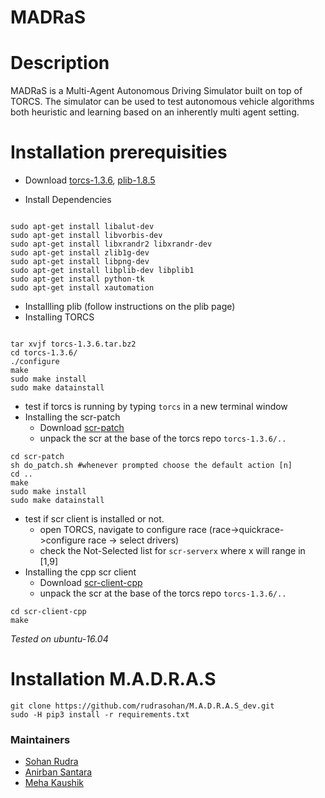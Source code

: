 # MADRaS

# Description
MADRaS is a Multi-Agent Autonomous Driving Simulator built on top of TORCS. The simulator can be used to test autonomous vehicle algorithms both heuristic and learning based on an inherently multi agent setting.
# Installation prerequisities 

- Download [torcs-1.3.6](https://sourceforge.net/projects/torcs/files/all-in-one/1.3.6/torcs-1.3.6.tar.bz2/download), [plib-1.8.5](http://plib.sourceforge.net/download.html)

- Install Dependencies
``` shell

sudo apt-get install libalut-dev 
sudo apt-get install libvorbis-dev 
sudo apt-get install libxrandr2 libxrandr-dev 
sudo apt-get install zlib1g-dev 
sudo apt-get install libpng-dev 
sudo apt-get install libplib-dev libplib1 
sudo apt-get install python-tk
sudo apt-get install xautomation
```
- Installling plib (follow instructions on the plib page)
- Installing TORCS
``` shell

tar xvjf torcs-1.3.6.tar.bz2  
cd torcs-1.3.6/
./configure
make
sudo make install
sudo make datainstall
```
- test if torcs is running by typing `torcs` in a new terminal window
- Installing the scr-patch
  - Download [scr-patch](https://sourceforge.net/projects/cig/files/SCR%20Championship/Server%20Linux/2.1/scr-linux-patch.tgz/download)
  - unpack the scr at the base of the torcs repo `torcs-1.3.6/..`
 ``` shell
 cd scr-patch
 sh do_patch.sh #whenever prompted choose the default action [n]
 cd ..
 make
 sudo make install
 sudo make datainstall
 ```
 - test if scr client is installed or not.
   - open TORCS, navigate to configure race (race->quickrace->configure race -> select drivers) 
   - check the Not-Selected list for `scr-serverx` where x will range in [1,9]
- Installing the cpp scr client
  - Download [scr-client-cpp](https://sourceforge.net/projects/cig/files/SCR%20Championship/Client%20C%2B%2B/2.0/scr-client-cpp.tgz/download)
  - unpack the scr at the base of the torcs repo `torcs-1.3.6/..`
``` shell
cd scr-client-cpp
make
```
_Tested on ubuntu-16.04_
# Installation M.A.D.R.A.S

``` shell
git clone https://github.com/rudrasohan/M.A.D.R.A.S_dev.git
sudo -H pip3 install -r requirements.txt
```
### Maintainers
 - [Sohan Rudra](https://github.com/rudrasohan)
 - [Anirban Santara](https://github.com/Santara)
 - [Meha Kaushik](https://github.com/MehaKaushik)
